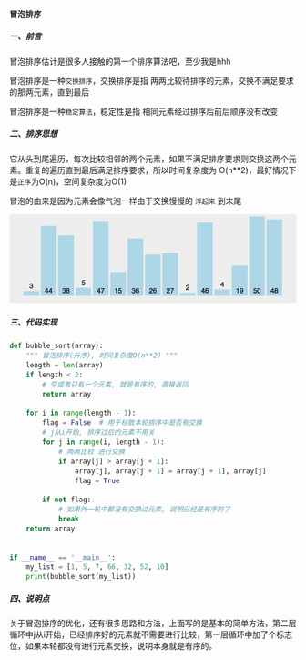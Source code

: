 #### 冒泡排序

##### 一、前言

冒泡排序估计是很多人接触的第一个排序算法吧，至少我是hhh

冒泡排序是一种`交换排序`，交换排序是指 两两比较待排序的元素，交换不满足要求的那两元素，直到最后

冒泡排序是一种`稳定算法`，稳定性是指 相同元素经过排序后前后顺序没有改变



##### 二、排序思想

它从头到尾遍历，每次比较相邻的两个元素，如果不满足排序要求则交换这两个元素。重复的遍历直到最后满足排序要求，所以时间复杂度为 O(n**2)，最好情况下是`正序`为O(n)，空间复杂度为O(1)

冒泡的由来是因为元素会像气泡一样由于交换慢慢的 `浮起来` 到末尾

![bubble_sort](./images/bubble_sort.gif)



##### 三、代码实现

```python
def bubble_sort(array):
    """ 冒泡排序(升序), 时间复杂度O(n**2) """
    length = len(array)
    if length < 2:
        # 空或者只有一个元素, 就是有序的, 直接返回
        return array

    for i in range(length - 1):
        flag = False  # 用于标致本轮排序中是否有交换
        # j从i开始, 排序过后的元素不用关
        for j in range(i, length - 1):
            # 两两比较 进行交换
            if array[j] > array[j + 1]:
                array[j], array[j + 1] = array[j + 1], array[j]
                flag = True

        if not flag:
            # 如果外一轮中都没有交换过元素, 说明已经是有序的了
            break
    return array


if __name__ == '__main__':
    my_list = [1, 5, 7, 66, 32, 52, 10]
    print(bubble_sort(my_list))

```



##### 四、说明点

关于冒泡排序的优化，还有很多思路和方法，上面写的是基本的简单方法，第二层循环中j从i开始，已经排序好的元素就不需要进行比较，第一层循环中加了个标志位，如果本轮都没有进行元素交换，说明本身就是有序的。

